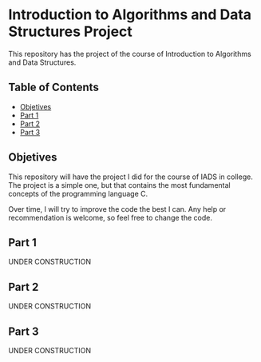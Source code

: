 # Introduction to Algorithms and Data Structures Project

This repository has the project of the course of Introduction to Algorithms and Data Structures.

## Table of Contents

- [Objetives](https://github.com/EmanuelAlmirante/Introduction-to-Algorithms-and-Data-Structures-Project#objetives)
- [Part 1](https://github.com/EmanuelAlmirante/Introduction-to-Algorithms-and-Data-Structures-Project#part-1)
- [Part 2](https://github.com/EmanuelAlmirante/Introduction-to-Algorithms-and-Data-Structures-Project#part-2)
- [Part 3](https://github.com/EmanuelAlmirante/Introduction-to-Algorithms-and-Data-Structures-Project#part-3)

## Objetives

This repository will have the project I did for the course of IADS in college. The project is a simple one, but that contains the most fundamental concepts of the programming language C.

Over time, I will try to improve the code the best I can. Any help or recommendation is welcome, so feel free to change the code. 

## Part 1

UNDER CONSTRUCTION

## Part 2 

UNDER CONSTRUCTION

## Part 3

UNDER CONSTRUCTION
